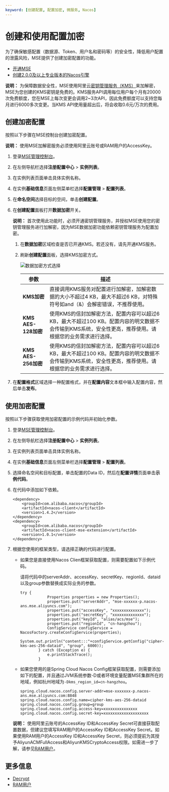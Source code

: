```yaml
---
keyword: [创建配置, 配置加密, 微服务, Nacos]
---
```


# 创建和使用配置加密

为了确保敏感配置（数据源、Token、用户名和密码等）的安全性，降低用户配置的泄露风险，MSE提供了创建加密配置的功能。

-   [开通MSE](https://www.aliyun.com/product/mse)
-   [创建2.0.0及以上专业版本的Nacos引擎](/cn.zh-CN/快速入门/微服务注册配置中心/创建Nacos引擎.md)

**说明：** 为保障数据安全性，MSE使用阿里云[密钥管理服务（KMS）](https://www.aliyun.com/product/kms)来加解密，MSE为您创建的KMS密钥是免费的。KMS服务API调用每位用户每个月有20000次免费额度，您在MSE上每次变更会调用2~3次API，因此免费额度可以支持您每月进行6000多次变更。当KMS API使用量超出后，将会收取0.6元/万次的费用。

## 创建加密配置

按照以下步骤在MSE控制台创建加密配置。

**说明：** 使用MSE加解密服务必须使用阿里云账号或RAM用户的AccessKey。

1.  登录[MSE管理控制台](https://mse.console.aliyun.com)。

2.  在左侧导航栏选择**注册配置中心** \> **实例列表**。

3.  在实例列表页面单击具体实例名称。

4.  在实例**基础信息**页面左侧菜单栏选择**配置管理** \> **配置列表**。

5.  在**命名空间**选择目标的空间，单击**创建配置**。

6.  在**创建配置**面板打开**数据加密**开关。

    **说明：** 首次使用此功能时，必须开通密钥管理服务，并授权MSE使用您的密钥管理服务进行加解密，因为MSE数据加密功能依赖密钥管理服务为配置加密。

    1.  在**数据加密**区域检查是否已开通KMS。若还没有，请先开通KMS服务。

    2.  刷新**创建配置**面板，选择KMS加密方式。

        ![数据加密方式选择](https://static-aliyun-doc.oss-accelerate.aliyuncs.com/assets/img/zh-CN/2160972261/p129000.png)

        |参数|描述|
        |--|--|
        |**KMS加密**|直接调用KMS服务对配置进行加解密，加解密数据的大小不超过4 KB，最大不超过6 KB，对特殊符号如and（&）会解密错误，不推荐使用。|
        |**KMS AES-128加密**|使用KMS的信封加解密方法，配置内容可以超过6 KB，最大不超过100 KB。配置内容的明文数据不会传输到KMS系统，安全性更高，推荐使用。请根据您的业务需求进行选择。|
        |**KMS AES-256加密**|使用KMS的信封加解密方法，配置内容可以超过6 KB，最大不超过100 KB。配置内容的明文数据不会传输到KMS系统，安全性更高，推荐使用。请根据您的业务需求进行选择。|

7.  在**配置格式**区域选择一种配置格式，并在**配置内容**文本框中输入配置内容，然后单击**发布**。


## 使用加密配置

按照以下步骤获取使用加密配置的示例代码并初始化参数。

1.  登录[MSE管理控制台](https://mse.console.aliyun.com)。

2.  在左侧导航栏选择**注册配置中心** \> **实例列表**。

3.  在实例列表页面单击具体实例名称。

4.  在实例**基础信息**页面左侧菜单栏选择**配置管理** \> **配置列表**。

5.  选择命名空间和目标配置，单击配置的Data ID，然后在**配置详情**页面单击**示例代码**。

6.  在代码中添加如下依赖。

    ```
    <dependency>
        <groupId>com.alibaba.nacos</groupId>
        <artifactId>nacos-client</artifactId>
        <version>1.4.2</version>
    </dependency>
    <dependency>
        <groupId>com.alibaba.nacos</groupId>
        <artifactId>nacos-client-mse-extension</artifactId>
        <version>1.0.1</version>
    </dependency>
    ```

7.  根据您使用的框架类型，请选择正确的代码进行配置。

    -   如果您是直接使用Nacos Clien框架获取配置，则需要配置如下示例代码。

        请将代码中的serverAddr、accessKey、secretKey、regionId、dataid以及group参数替换成实际业务的参数。

        ```
        try {
                    Properties properties = new Properties();
                    properties.put("serverAddr", "mse-xxxxxx-p.nacos-ans.mse.aliyuncs.com");
                    properties.put("accessKey", "xxxxxxxxxxxxxx");
                    properties.put("secretKey", "xxxxxxxxxxxxxx");
                    properties.put("keyId", "alias/acs/mse");
                    properties.put("regionId", "cn-hangzhou");
                    ConfigService configService = NacosFactory.createConfigService(properties);
                    System.out.println("content:::"+configService.getConfig("cipher-kms-aes-256-dataid", "group", 6000));
                } catch (Exception e) {
                    e.printStackTrace();
                }
        ```

    -   如果您使用的是Spring Cloud Nacos Config框架获取配置，则需要添加如下的配置，并且通过JVM系统参数-D或者环境变量配置MSE集群所在的地域，例如杭州地域为`-Dkms_region_id=cn-hangzhou`。

        ```
        spring.cloud.nacos.config.server-addr=mse-xxxxxxx-p.nacos-ans.mse.aliyuncs.com:8848
        spring.cloud.nacos.config.name=cipher-kms-aes-256-dataid
        spring.cloud.nacos.config.group=group
        spring.cloud.nacos.config.access-key=xxxxxxxxxxxxxxx
        spring.cloud.nacos.config.secret-key=xxxxxxxxxxxxxxxxxxxx
        ```

    **说明：** 使用阿里云账号的AccessKey ID和AccessKey Secret可直接获取配置数据，但建议您填写RAM用户的AccessKey ID和AccessKey Secret。如果使用RAM用户的AccessKey ID和AccessKey Secret，则必须提前为其授予AliyunACMFullAccess和AliyunKMSCryptoAccess权限。如需进一步了解，请参见[RAM用户](/cn.zh-CN/访问控制/RAM用户.md)。


## 更多信息

-   [Decrypt](/cn.zh-CN/API参考/密钥/Decrypt.md)
-   [RAM用户](/cn.zh-CN/访问控制/RAM用户.md)

